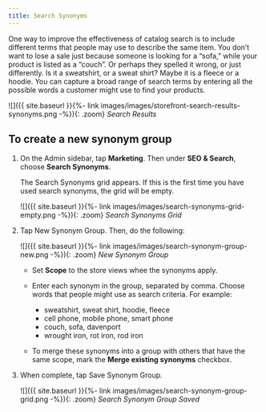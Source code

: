 ```yaml
---
title: Search Synonyms
---
```


One way to improve the effectiveness of catalog search is to include different terms that people may use to describe the same item. You don’t want to lose a sale just because someone is looking for a “sofa,” while your product is listed as a “couch”. Or perhaps they spelled it wrong, or just differently. Is it a sweatshirt, or a sweat shirt? Maybe it is a fleece or a hoodie. You can capture a broad range of search terms by entering all the possible words a customer might use to find your products.

![]({{ site.baseurl }}{%- link images/images/storefront-search-results-synonyms.png -%}){: .zoom}
*Search Results*

## To create a new synonym group

1. On the Admin sidebar, tap **Marketing**. Then under **SEO &amp; Search**, choose **Search Synonyms**.

   The Search Synonyms grid appears. If this is the first time you have used search synonyms, the grid will be empty.

    ![]({{ site.baseurl }}{%- link images/images/search-synonyms-grid-empty.png -%}){: .zoom}
    *Search Synonyms Grid*

1. Tap <span class="btn">New Synonym Group.</span> Then, do the following:

    ![]({{ site.baseurl }}{%- link images/images/search-synonym-group-new.png -%}){: .zoom}
    *New Synonym Group*

    * Set **Scope** to the store views whee the synonyms apply.

    * Enter each synonym in the group, separated by comma. Choose words that people might use as search criteria. For example:

        * sweatshirt, sweat shirt, hoodie, fleece
        * cell phone, mobile phone, smart phone
        * couch, sofa, davenport
        * wrought iron, rot iron, rod iron

    * To merge these synonyms into a group with others that have the same scope, mark the **Merge existing synonyms** checkbox.

1. When complete, tap <span class="btn">Save Synonym Group</span>.

    ![]({{ site.baseurl }}{%- link images/images/search-synonym-group-grid.png -%}){: .zoom}
    *Search Synonym Group Saved*
